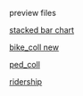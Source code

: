 preview files

[stacked bar chart](https://htmlpreview.github.io/?https://github.com/elliegert/elliegert.github.io/blob/main/characteristics_plotly%20(1).html)

[bike_coll new](https://htmlpreview.github.io/?https://github.com/elliegert/elliegert.github.io/blob/main/bike_coll.html)

[ped_coll](https://htmlpreview.github.io/?https://github.com/elliegert/elliegert.github.io/blob/main/ped_coll.html)


[ridership](https://htmlpreview.github.io/?https://github.com/elliegert/elliegert.github.io/blob/main/ridership.html)
